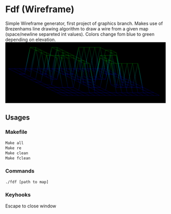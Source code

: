 # Fdf (Wireframe)
Simple Wireframe generator, first project of graphics branch. Makes use of Brezenhams line drawing algorithm to draw a wire from a given map (space/newline separeted int values). Colors change fom blue to green depending on elevation.
<img src="https://github.com/S11Kelevra/Fdf/blob/master/fdfcap.png" width="900">

## Usages
### Makefile
    Make all
    Make re
    Make clean
    Make fclean
### Commands
    ./fdf [path to map]
### Keyhooks
  Escape to close window

